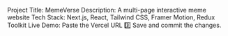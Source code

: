 Project Title: MemeVerse
Description: A multi-page interactive meme website
Tech Stack: Next.js, React, Tailwind CSS, Framer Motion, Redux Toolkit
Live Demo: Paste the Vercel URL
3️⃣ Save and commit the changes.
